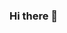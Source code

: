 ### Hi there 👋

<!--
**dreamphotoai/dreamphotoai** is a ✨ _special_ ✨ repository because its `README.md` (this file) appears on your GitHub profile.
-->

